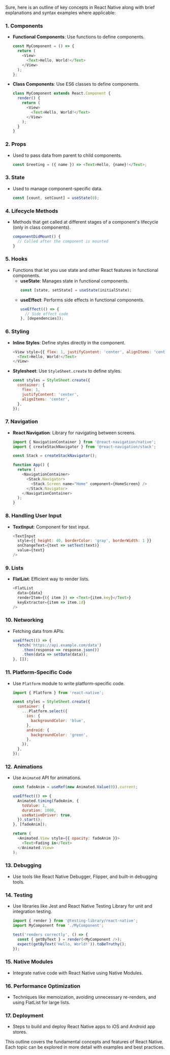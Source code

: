Sure, here is an outline of key concepts in React Native along with brief explanations and syntax examples where applicable:

### 1. **Components**
   - **Functional Components**: Use functions to define components.
     ```javascript
     const MyComponent = () => {
       return (
         <View>
           <Text>Hello, World!</Text>
         </View>
       );
     };
     ```
   - **Class Components**: Use ES6 classes to define components.
     ```javascript
     class MyComponent extends React.Component {
       render() {
         return (
           <View>
             <Text>Hello, World!</Text>
           </View>
         );
       }
     }
     ```

### 2. **Props**
   - Used to pass data from parent to child components.
     ```javascript
     const Greeting = ({ name }) => <Text>Hello, {name}!</Text>;
     ```

### 3. **State**
   - Used to manage component-specific data.
     ```javascript
     const [count, setCount] = useState(0);
     ```

### 4. **Lifecycle Methods**
   - Methods that get called at different stages of a component's lifecycle (only in class components).
     ```javascript
     componentDidMount() {
       // Called after the component is mounted
     }
     ```

### 5. **Hooks**
   - Functions that let you use state and other React features in functional components.
     - **useState**: Manages state in functional components.
       ```javascript
       const [state, setState] = useState(initialState);
       ```
     - **useEffect**: Performs side effects in functional components.
       ```javascript
       useEffect(() => {
         // Side effect code
       }, [dependencies]);
       ```

### 6. **Styling**
   - **Inline Styles**: Define styles directly in the component.
     ```javascript
     <View style={{ flex: 1, justifyContent: 'center', alignItems: 'center' }}>
       <Text>Hello, World!</Text>
     </View>
     ```
   - **Stylesheet**: Use `StyleSheet.create` to define styles.
     ```javascript
     const styles = StyleSheet.create({
       container: {
         flex: 1,
         justifyContent: 'center',
         alignItems: 'center',
       },
     });
     ```

### 7. **Navigation**
   - **React Navigation**: Library for navigating between screens.
     ```javascript
     import { NavigationContainer } from '@react-navigation/native';
     import { createStackNavigator } from '@react-navigation/stack';

     const Stack = createStackNavigator();

     function App() {
       return (
         <NavigationContainer>
           <Stack.Navigator>
             <Stack.Screen name="Home" component={HomeScreen} />
           </Stack.Navigator>
         </NavigationContainer>
       );
     }
     ```

### 8. **Handling User Input**
   - **TextInput**: Component for text input.
     ```javascript
     <TextInput
       style={{ height: 40, borderColor: 'gray', borderWidth: 1 }}
       onChangeText={text => setText(text)}
       value={text}
     />
     ```

### 9. **Lists**
   - **FlatList**: Efficient way to render lists.
     ```javascript
     <FlatList
       data={data}
       renderItem={({ item }) => <Text>{item.key}</Text>}
       keyExtractor={item => item.id}
     />
     ```

### 10. **Networking**
   - Fetching data from APIs.
     ```javascript
     useEffect(() => {
       fetch('https://api.example.com/data')
         .then(response => response.json())
         .then(data => setData(data));
     }, []);
     ```

### 11. **Platform-Specific Code**
   - Use `Platform` module to write platform-specific code.
     ```javascript
     import { Platform } from 'react-native';

     const styles = StyleSheet.create({
       container: {
         ...Platform.select({
           ios: {
             backgroundColor: 'blue',
           },
           android: {
             backgroundColor: 'green',
           },
         }),
       },
     });
     ```

### 12. **Animations**
   - Use `Animated` API for animations.
     ```javascript
     const fadeAnim = useRef(new Animated.Value(0)).current;

     useEffect(() => {
       Animated.timing(fadeAnim, {
         toValue: 1,
         duration: 1000,
         useNativeDriver: true,
       }).start();
     }, [fadeAnim]);

     return (
       <Animated.View style={{ opacity: fadeAnim }}>
         <Text>Fading in</Text>
       </Animated.View>
     );
     ```

### 13. **Debugging**
   - Use tools like React Native Debugger, Flipper, and built-in debugging tools.

### 14. **Testing**
   - Use libraries like Jest and React Native Testing Library for unit and integration testing.
     ```javascript
     import { render } from '@testing-library/react-native';
     import MyComponent from './MyComponent';

     test('renders correctly', () => {
       const { getByText } = render(<MyComponent />);
       expect(getByText('Hello, World!')).toBeTruthy();
     });
     ```

### 15. **Native Modules**
   - Integrate native code with React Native using Native Modules.

### 16. **Performance Optimization**
   - Techniques like memoization, avoiding unnecessary re-renders, and using FlatList for large lists.

### 17. **Deployment**
   - Steps to build and deploy React Native apps to iOS and Android app stores.

This outline covers the fundamental concepts and features of React Native. Each topic can be explored in more detail with examples and best practices.